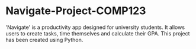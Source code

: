 # Navigate-Project-COMP123
'Navigate' is a productivity app designed for university students. It allows users to create tasks, time themselves and calculate their GPA. This project has been created using Python.
